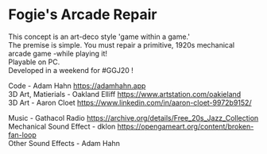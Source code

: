 # Fogie's Arcade Repair  
This concept is an art-deco style 'game within a game.'  
The premise is simple. You must repair a primitive, 1920s mechanical arcade game -while playing it!  
Playable on PC.  
Developed in a weekend for #GGJ20 !  
  
Code - Adam Hahn https://adamhahn.app  
3D Art, Matierials - Oakland Elliff https://www.artstation.com/oakieland  
3D Art - Aaron Cloet https://www.linkedin.com/in/aaron-cloet-9972b9152/
  
Music - Gathacol Radio https://archive.org/details/Free_20s_Jazz_Collection  
Mechanical Sound Effect - dklon https://opengameart.org/content/broken-fan-loop  
Other Sound Effects - Adam Hahn
